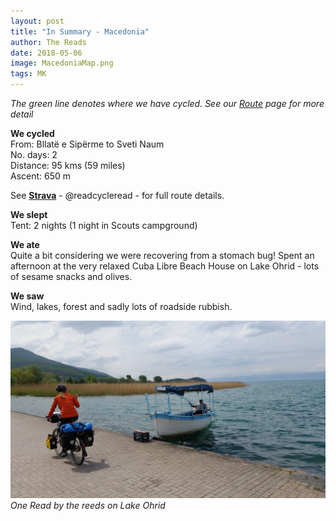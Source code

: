 ```yaml
---
layout: post
title: "In Summary - Macedonia"
author: The Reads
date: 2018-05-06
image: MacedoniaMap.png
tags: MK  
---
```


*The green line denotes where we have cycled. See our [Route](http://readcycleread.bike/pages/map.html) page for more detail* 

**We cycled**  
From: Bllatë e Sipërme to Sveti Naum  
No. days: 2  
Distance: 95 kms (59 miles)  
Ascent: 650 m  

See [**Strava**](https://www.strava.com/athletes/readcycleread) - @readcycleread - for full route details.  


**We slept**  
Tent: 2 nights (1 night in Scouts campground)  

**We ate**  
Quite a bit considering we were recovering from a stomach bug! Spent an afternoon at the very relaxed Cuba Libre Beach House on Lake Ohrid - lots of sesame snacks and olives.  

**We saw**  
Wind, lakes, forest and sadly lots of roadside rubbish.  

![MkSum](assets/img/MkSum.jpg)  *One Read by the reeds on Lake Ohrid*

